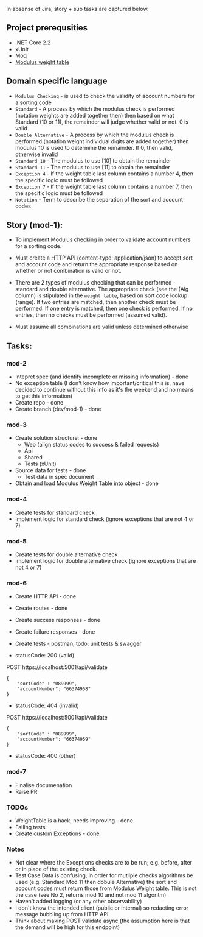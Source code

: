 
In absense of Jira, story + sub tasks are captured below.

## Project prerequsities

- .NET Core 2.2
- xUnit
- Moq
- [Modulus weight table](https://protect-eu.mimecast.com/s/YPTGCgLqoIm973QToGfo_?domain=vocalink.com)

## Domain specific language

- `Modulus Checking` - is used to check the validity of account numbers for a sorting code
- `Standard` - A process by which the modulus check is performed (notation weights are added together then) then based on what Standard (10 or 11), the remainder will judge whether valid or not. 0 is valid
- `Double Alternative` - A process by which the modulus check is performed (notation weight individual digits are added together) then modulus 10 is used to determine the remainder. If 0, then valid, otherwise invalid
- `Standard 10` - The modulus to use [10] to obtain the remainder
- `Standard 11` - The modulus to use [11] to obtain the remainder
- `Exception 4` - If the weight table last column contains a number 4, then the specific logic must be followed
- `Exception 7` - If the weight table last column contains a number 7, then the specific logic must be followed
- `Notation` - Term to describe the separation of the sort and account codes

## Story (mod-1):

- To implement Modulus checking in order to validate account numbers for a sorting code.

- Must create a HTTP API (content-type: application/json) to accept sort and account code and return the appropriate response based on whether or not combination is valid or not.

- There are 2 types of modulus checking that can be performed - standard and double alternative.  The appropriate check (see the (Alg column) is stipulated in the `weight table`, based on sort code lookup (range).  If two entries are matched, then another check must be performed.  If one entry is matched, then one check is performed.  If no entries, then no checks must be performed (assumed valid).

- Must assume all combinations are valid unless determined otherwise

## Tasks:

### mod-2

- Intepret spec (and identify incomplete or missing information) - done
 - No exception table (I don't know how important/critical this is, have decided to continue without this info as it's the weekend and no means to get this information)
- Create repo - done
- Create branch (dev/mod-1) - done

### mod-3

- Create solution structure: - done
  - Web (align status codes to success & failed requests)
  - Api
  - Shared
  - Tests (xUnit)
- Source data for tests - done
  - Test data in spec document
- Obtain and load Modulus Weight Table into object - done

### mod-4

- Create tests for standard check 
- Implement logic for standard check (ignore exceptions that are not 4 or 7)

### mod-5

- Create tests for double alternative check
- Implement logic for double alternative check (ignore exceptions that are not 4 or 7)

### mod-6

- Create HTTP API - done
- Create routes - done
- Create success responses - done
- Create failure responses - done
- Create tests - postman, todo: unit tests & swagger

- statusCode: 200 (valid)

POST https://localhost:5001/api/validate
```
{
    "sortCode" : "089999",
    "accountNumber": "66374958"
}
```

- statusCode: 404 (invalid)

POST https://localhost:5001/api/validate
```
{
    "sortCode" : "089999",
    "accountNumber": "66374959"
}
```

- statusCode: 400 (other)

### mod-7 

- Finalise documenation
- Raise PR


### TODOs

- WeightTable is a hack, needs improving - done
- Failing tests
- Create custom Exceptions - done

### Notes

- Not clear where the Exceptions checks are to be run; e.g. before, after or in place of the existing check. 
- Test Case Data is confusing, in order for mutliple checks algorithms be used (e.g. Standard Mod 11 then dobule Alternative) the sort and account codes must return those from Modulus Weight table. This is not the case (see No 2, returns mod 10 and not mod 11 algoritm)
- Haven't added logging (or any other observability)
- I don't know the intended client (public or internal) so redacting  error message bubbling up from HTTP API
- Think about making POST validate async (the assumption here is that the demand will be high for this endpoint)

